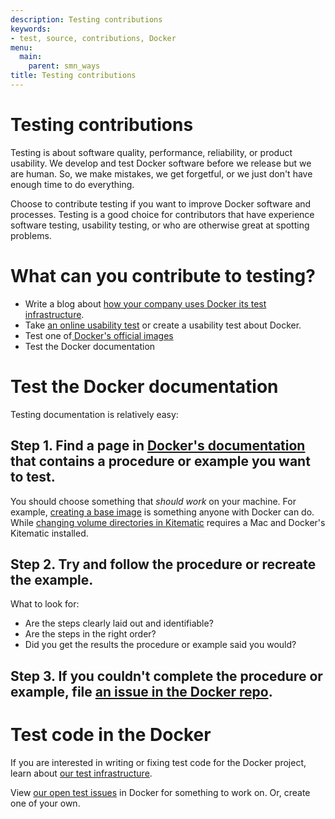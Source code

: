 ```yaml
---
description: Testing contributions
keywords:
- test, source, contributions, Docker
menu:
  main:
    parent: smn_ways
title: Testing contributions
---
```


# Testing contributions

Testing is about software quality, performance, reliability, or product
usability. We develop and test Docker software before we release but we are
human. So, we make mistakes, we get forgetful, or we just don't have enough
time to do everything.

Choose to contribute testing if you want to improve Docker software and
processes. Testing is a good choice for contributors that have experience
software testing, usability testing, or who are otherwise great at spotting
problems.

# What can you contribute to testing?

* Write a blog about <a href="http://www.appneta.com/blog/automated-testing-with-docker/" target="_blank">how your company uses Docker its test infrastructure</a>.  
* Take <a href="http://ows.io/tj/w88v3siv" target="_blank">an online usability test</a> or create a usability test about Docker.
* Test one of<a href="https://github.com/docker-library/official-images/issues"> Docker's official images</a>
* Test the Docker documentation


# Test the Docker documentation

Testing documentation is relatively easy:

## Step 1.  Find a page in <a href="http://docs.docker.com/" target="_blank">Docker's documentation</a> that contains a procedure or example you want to test.

You should choose something that _should work_ on your machine. For example,
<a href="http://docs.docker.com/articles/baseimages/" target="_blank">creating
a base image</a> is something anyone with Docker can do. While <a
href="https://kitematic.com/docs/managing-volumes/" target="_blank">changing
volume directories in Kitematic</a> requires a Mac and Docker's Kitematic
installed.

## Step 2.  Try and follow the procedure or recreate the example.

What to look for:

 * Are the steps clearly laid out and identifiable?
 * Are the steps in the right order?
 * Did you get the results the procedure or example said you would?

## Step 3.  If you couldn't complete the procedure or example, file <a href="https://github.com/docker/docker/issues/new" target="_blank">an issue in the Docker repo</a>.

# Test code in the Docker

If you are interested in writing or fixing test code for the Docker project, learn  about  <a href="http://docs.docker.com/project/test-and-docs/" target="_blank">our test infrastructure</a>.

View <a href="http://goo.gl/EkyABb" target="_blank"> our open test issues</a> in Docker for something to work on. Or, create one of your own.
